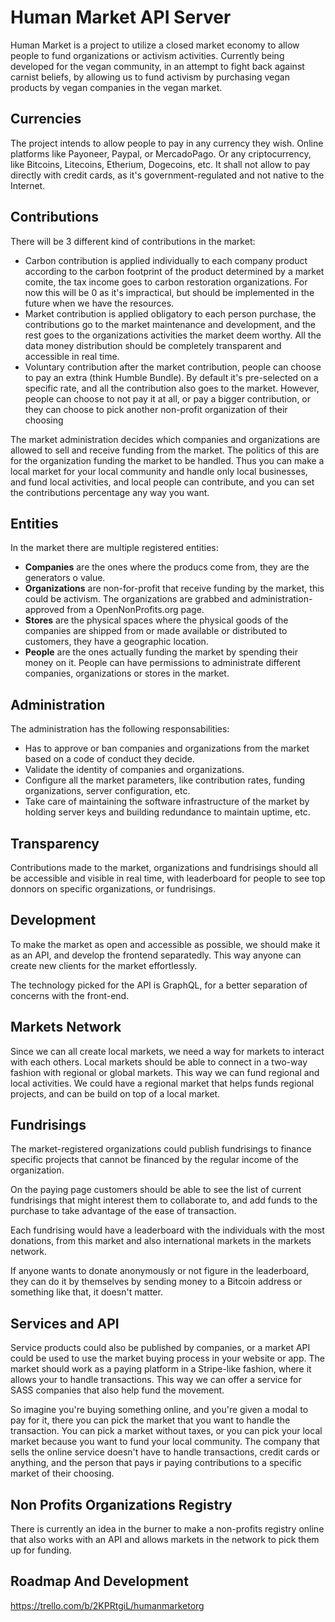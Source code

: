 # Human Market API Server

Human Market is a project to utilize a closed market economy to allow people to fund organizations or activism activities. Currently being developed for the vegan community, in an attempt to fight back against carnist beliefs, by allowing us to fund activism by purchasing vegan products by vegan companies in the vegan market.

## Currencies

The project intends to allow people to pay in any currency they wish. Online platforms like Payoneer, Paypal, or MercadoPago. Or any criptocurrency, like Bitcoins, Litecoins, Etherium, Dogecoins, etc. It shall not allow to pay directly with credit cards, as it's government-regulated and not native to the Internet.

## Contributions

There will be 3 different kind of contributions in the market:

- Carbon contribution is applied individually to each company product according to the carbon footprint of the product determined by a market comite, the tax income goes to carbon restoration organizations. For now this will be 0 as it's impractical, but should be implemented in the future when we have the resources.
- Market contribution is applied obligatory to each person purchase, the contributions go to the market maintenance and development, and the rest goes to the organizations activities the market deem worthy. All the data money distribution should be completely transparent and accessible in real time.
- Voluntary contribution after the market contribution, people can choose to pay an extra (think Humble Bundle). By default it's pre-selected on a specific rate, and all the contribution also goes to the market. However, people can choose to not pay it at all, or pay a bigger contribution, or they can choose to pick another non-profit organization of their choosing

The market administration decides which companies and organizations are allowed to sell and receive funding from the market. The politics of this are for the organization funding the market to be handled. Thus you can make a local market for your local community and handle only local businesses, and fund local activities, and local people can contribute, and you can set the contributions percentage any way you want.

## Entities

In the market there are multiple registered entities:

- **Companies** are the ones where the producs come from, they are the generators o value.
- **Organizations** are non-for-profit that receive funding by the market, this could be activism. The organizations are grabbed and administration-approved from a OpenNonProfits.org page.
- **Stores** are the physical spaces where the physical goods of the companies are shipped from or made available or distributed to customers, they have a geographic location.
- **People** are the ones actually funding the market by spending their money on it. People can have permissions to administrate different companies, organizations or stores in the market.

## Administration

The administration has the following responsabilities:

- Has to approve or ban companies and organizations from the market based on a code of conduct they decide.
- Validate the identity of companies and organizations.
- Configure all the market parameters, like contribution rates, funding organizations, server configuration, etc.
- Take care of maintaining the software infrastructure of the market by holding server keys and building redundance to maintain uptime, etc.

## Transparency

Contributions made to the market, organizations and fundrisings should all be accessible and visible in real time, with leaderboard for people to see top donnors on specific organizations, or fundrisings.

## Development

To make the market as open and accessible as possible, we should make it as an API, and develop the frontend separatedly. This way anyone can create new clients for the market effortlessly.

The technology picked for the API is GraphQL, for a better separation of concerns with the front-end.

## Markets Network

Since we can all create local markets, we need a way for markets to interact with each others. Local markets should be able to connect in a two-way fashion with regional or global markets. This way we can fund regional and local activities. We could have a regional market that helps funds regional projects, and can be build on top of a local market.

## Fundrisings

The market-registered organizations could publish fundrisings to finance specific projects that cannot be financed by the regular income of the organization.

On the paying page customers should be able to see the list of current fundrisings that might interest them to collaborate to, and add funds to the purchase to take advantage of the ease of transaction.

Each fundrising would have a leaderboard with the individuals with the most donations, from this market and also international markets in the markets network.

If anyone wants to donate anonymously or not figure in the leaderboard, they can do it by themselves by sending money to a Bitcoin address or something like that, it doesn't matter.

## Services and API

Service products could also be published by companies, or a market API could be used to use the market buying process in your website or app. The market should work as a paying platform in a Stripe-like fashion, where it allows your to handle transactions. This way we can offer a service for SASS companies that also help fund the movement.

So imagine you're buying something online, and you're given a modal to pay for it, there you can pick the market that you want to handle the transaction. You can pick a market without taxes, or you can pick your local market because you want to fund your local community. The company that sells the online service doesn't have to handle transactions, credit cards or anything, and the person that pays ir paying contributions to a specific market of their choosing.

## Non Profits Organizations Registry

There is currently an idea in the burner to make a non-profits registry online that also works with an API and allows markets in the network to pick them up for funding.

## Roadmap And Development

https://trello.com/b/2KPRtgiL/humanmarketorg
